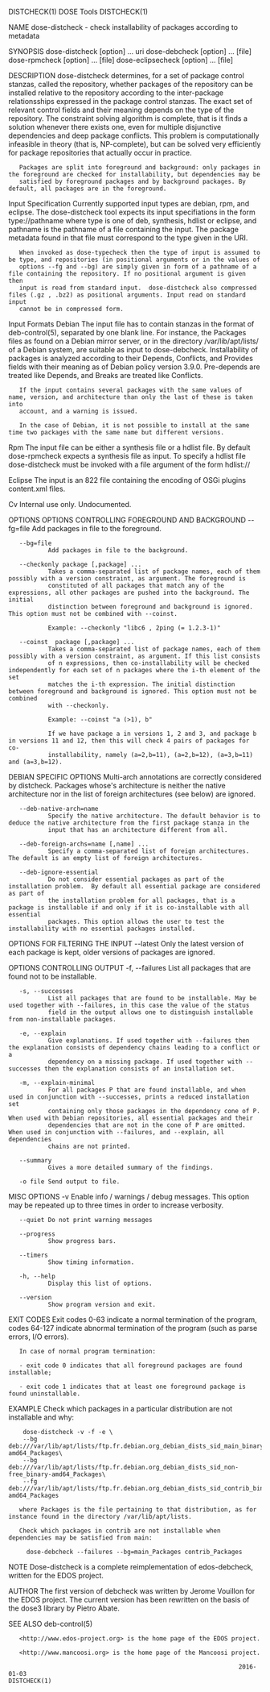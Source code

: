 DISTCHECK(1)                                                        DOSE Tools                                                        DISTCHECK(1)

NAME
       dose-distcheck - check installability of packages according to metadata

SYNOPSIS
       dose-distcheck [option] ... uri
       dose-debcheck [option] ... [file]
       dose-rpmcheck [option] ... [file]
       dose-eclipsecheck [option] ... [file]

DESCRIPTION
       dose-distcheck determines, for a set of package control stanzas, called the repository, whether packages of the repository can be installed
       relative to the repository according to the inter-package relationsships expressed in the package control stanzas.  The exact set of
       relevant control fields and their meaning depends on the type of the repository. The constraint solving algorithm is complete, that is it
       finds a solution whenever there exists one, even for multiple disjunctive dependencies and deep package conflicts. This problem is
       computationally infeasible in theory (that is, NP-complete), but can be solved very efficiently for package repositories that actually
       occur in practice.

       Packages are split into foreground and background: only packages in the foreground are checked for installability, but dependencies may be
       satisfied by foreground packages and by background packages. By default, all packages are in the foreground.

Input Specification
       Currently supported input types are debian, rpm, and eclipse. The dose-distcheck tool expects its input specifiations in the form
       type://pathname where type is one of deb, synthesis, hdlist or eclipse, and pathname is the pathname of a file containing the input. The
       package metadata found in that file must correspond to the type given in the URI.

       When invoked as dose-typecheck then the type of input is assumed to be type, and repositories (in positional arguments or in the values of
       options --fg and --bg) are simply given in form of a pathname of a file containing the repository. If no positional argument is given then
       input is read from standard input.  dose-distcheck also compressed files (.gz , .bz2) as positional arguments. Input read on standard input
       cannot be in compressed form.

Input Formats
   Debian
       The input file has to contain stanzas in the format of deb-control(5), separated by one blank line. For instance, the Packages files as
       found on a Debian mirror server, or in the directory /var/lib/apt/lists/ of a Debian system, are suitable as input to dose-debcheck.
       Installability of packages is analyzed according to their Depends, Conflicts, and Provides fields with their meaning as of Debian policy
       version 3.9.0. Pre-depends are treated like Depends, and Breaks are treated like Conflicts.

       If the input contains several packages with the same values of name, version, and architecture than only the last of these is taken into
       account, and a warning is issued.

       In the case of Debian, it is not possible to install at the same time two packages with the same name but different versions.

   Rpm
       The input file can be either a synthesis file or a hdlist file.  By default dose-rpmcheck expects a synthesis file as input. To specify a
       hdlist file dose-distcheck must be invoked with a file argument of the form hdlist://

   Eclipse
       The input is an 822 file containing the encoding of OSGi plugins  content.xml files.

   Cv
       Internal use only. Undocumented.

OPTIONS
   OPTIONS CONTROLLING FOREGROUND AND BACKGROUND
       --fg=file
               Add packages in file to the foreground.

       --bg=file
               Add packages in file to the background.

       --checkonly package [,package] ...
               Takes a comma-separated list of package names, each of them possibly with a version constraint, as argument. The foreground is
               constituted of all packages that match any of the expressions, all other packages are pushed into the background. The initial
               distinction between foreground and background is ignored. This option must not be combined with --coinst.

               Example: --checkonly "libc6 , 2ping (= 1.2.3-1)"

       --coinst  package [,package] ...
               Takes a comma-separated list of package names, each of them possibly with a version constraint, as argument. If this list consists
               of n expressions, then co-installability will be checked independently for each set of n packages where the i-th element of the set
               matches the i-th expression. The initial distinction between foreground and background is ignored. This option must not be combined
               with --checkonly.

               Example: --coinst "a (>1), b"

               If we have package a in versions 1, 2 and 3, and package b in versions 11 and 12, then this will check 4 pairs of packages for co-
               installability, namely (a=2,b=11), (a=2,b=12), (a=3,b=11) and (a=3,b=12).

   DEBIAN SPECIFIC OPTIONS
       Multi-arch annotations are correctly considered by distcheck. Packages whose's architecture is neither the native architecture nor in the
       list of foreign architectures (see below) are ignored.

       --deb-native-arch=name
               Specify the native architecture. The default behavior is to deduce the native architecture from the first package stanza in the
               input that has an architecture different from all.

       --deb-foreign-archs=name [,name] ...
               Specify a comma-separated list of foreign architectures. The default is an empty list of foreign architectures.

       --deb-ignore-essential
               Do not consider essential packages as part of the installation problem.  By default all essential package are considered as part of
               the installation problem for all packages, that is a package is installable if and only if it is co-installable with all essential
               packages. This option allows the user to test the installability with no essential packages installed.

   OPTIONS FOR FILTERING THE INPUT
       --latest
               Only the latest version of each package is kept, older versions of packages are ignored.

   OPTIONS CONTROLLING OUTPUT
       -f, --failures
               List all packages that are found not to be installable.

       -s, --successes
               List all packages that are found to be installable. May be used together with --failures, in this case the value of the status
               field in the output allows one to distinguish installable from non-installable packages.

       -e, --explain
               Give explanations. If used together with --failures then the explanation consists of dependency chains leading to a conflict or a
               dependency on a missing package. If used together with --successes then the explanation consists of an installation set.

       -m, --explain-minimal
               For all packages P that are found installable, and when used in conjunction with --successes, prints a reduced installation set
               containing only those packages in the dependency cone of P. When used with Debian repositories, all essential packages and their
               dependencies that are not in the cone of P are omitted.  When used in conjunction with --failures, and --explain, all dependencies
               chains are not printed.

       --summary
               Gives a more detailed summary of the findings.

       -o file Send output to file.

   MISC OPTIONS
       -v      Enable info / warnings / debug messages.  This option may be repeated up to three times in order to increase verbosity.

       --quiet Do not print warning messages

       --progress
               Show progress bars.

       --timers
               Show timing information.

       -h, --help
               Display this list of options.

       --version
               Show program version and exit.

EXIT CODES
       Exit codes 0-63 indicate a normal termination of the program, codes 64-127 indicate abnormal termination of the program (such as parse
       errors, I/O errors).

       In case of normal program termination:

       - exit code 0 indicates that all foreground packages are found installable;

       - exit code 1 indicates that at least one foreground package is found uninstallable.

EXAMPLE
       Check which packages in a particular distribution are not installable and why:

        dose-distcheck -v -f -e \
        --bg deb:///var/lib/apt/lists/ftp.fr.debian.org_debian_dists_sid_main_binary-amd64_Packages\
        --bg deb:///var/lib/apt/lists/ftp.fr.debian.org_debian_dists_sid_non-free_binary-amd64_Packages\
        --fg deb:///var/lib/apt/lists/ftp.fr.debian.org_debian_dists_sid_contrib_binary-amd64_Packages

       where Packages is the file pertaining to that distribution, as for instance found in the directory /var/lib/apt/lists.

       Check which packages in contrib are not installable when dependencies may be satisfied from main:

         dose-debcheck --failures --bg=main_Packages contrib_Packages

NOTE
       Dose-distcheck is a complete reimplementation of edos-debcheck, written for the EDOS project.

AUTHOR
       The first version of debcheck was written by Jerome Vouillon for the EDOS project. The current version has been rewritten on the basis of
       the dose3 library by Pietro Abate.

SEE ALSO
       deb-control(5)

       <http://www.edos-project.org> is the home page of the EDOS project.

       <http://www.mancoosi.org> is the home page of the Mancoosi project.

                                                                    2016-01-03                                                        DISTCHECK(1)
